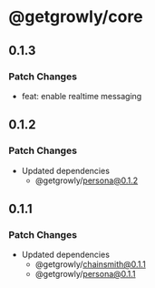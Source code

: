 # @getgrowly/core

## 0.1.3

### Patch Changes

- feat: enable realtime messaging

## 0.1.2

### Patch Changes

- Updated dependencies
  - @getgrowly/persona@0.1.2

## 0.1.1

### Patch Changes

- Updated dependencies
  - @getgrowly/chainsmith@0.1.1
  - @getgrowly/persona@0.1.1

